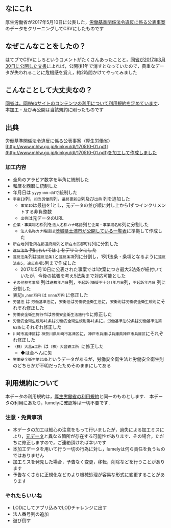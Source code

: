 ## なにこれ
厚生労働省が2017年5月10日に公表した，[労働基準関係法令違反に係る公表事案](http://www.mhlw.go.jp/kinkyu/dl/170510-01.pdf)のデータをクリーニングしてCSVにしたものです

## なぜこんなことをしたの？
はてブでCSVにしろというコメントがたくさんあったことと，[同省が2017年3月30日に公開した文書](http://www.mhlw.go.jp/kinkyu/dl/170510-02.pdf)によれば，公開後1年で消すとなっていたので，貴重なデータが失われることに危機感を覚え，約2時間かけてやってみました

## こんなことして大丈夫なの？
[同省は，同Webサイトのコンテンツの利用について利用規約を定めています](http://www.mhlw.go.jp/chosakuken/)．本加工・及び再公開は当該規約に則ったものです

## 出典
労働基準関係法令違反に係る公表事案（厚生労働省）[http://www.mhlw.go.jp/kinkyu/dl/170510-01.pdf](http://www.mhlw.go.jp/kinkyu/dl/170510-01.pdf)を加工して作成しました

### 加工内容
- 全角のアラビア数字を半角に統制した
- 和暦を西暦に統制した
- 年月日は `` yyyy-mm-dd ``で統制した
- `` 事案ID ``列，`` 担当労働局 ``列，`` 最終更新日 ``列及び`` 出典 `` 列を追加した
  - `` 事案ID ``は最初を1とし，元データの並び順に対し上から1ずつインクリメントする非負整数
  - `` 出典 ``は元データのURL
- `` 企業・事業場名称 ``列を`` 法人名称カナ略語 ``列と`` 企業・事業場名称 ``列に分割した
  - `` 法人名称カナ略語 ``は[茨城県土浦市が公開している一覧表](https://www.city.tsuchiura.lg.jp/data/doc/1395993381_doc_38_3.pdf)に準拠して作成した
- `` 所在地 ``列を`` 所在都道府県 ``列と``所在市区郡町村``列に分割した
- ~~`` 違反法条 `` 列においては `` | `` をデリミタにした~~
- `` 違反法条 ``列は`` 違反法条1 ``と`` 違反条項 ``列に分割し，1列1法条・条項となるように`` 違反法条5 ``，`` 違反条項5 ``列まで作成した
  - 2017年5月10日に公表された事案では1次案につき最大3法条が紐付いていたが，今後の拡張を考え5法条まで対応可能とした
- `` その他参考事項 `` 列は`` 送検年月日 ``列，`` 不起訴(嫌疑不十分)年月日 ``列，`` 不起訴年月日 `` 列に分割した
- 表記`` n,nnn万円 `` は `` nnnn万円 `` に修正した
- `` 労基法 `` は `` 労働基準法 ``に，`` 安衛法 ``は`` 労働安全衛生法 ``に，`` 安衛則 ``は`` 労働安全衛生規則 ``にそれぞれ修正した
- `` 労働安全衛生施行令 ``は`` 労働安全衛生法施行令 ``に修正した
- `` 労働安全衛生規則41条 ``は`` 労働安全衛生規則第41条 ``に，`` 労働基準法62条 ``は`` 労働基準法第62条 ``にそれぞれ修正した
- `` 川崎市高津区 ``は `` 神奈川県川崎市高津区 ``に，`` 神戸市兵庫 ``は`` 兵庫県神戸市兵庫区 ``にそれぞれ修正した
- ``（株）大昌◆工所 ``は``（株）大昌鉄工所 ``に修正した
   - ◆は金へんに矢
- `` 労働安全衛生第21条 ``というデータがあるが，労働安全衛生法と労働安全衛生則のどちらかが不明だったためそのままにしてある
 
## 利用規約について
本データの利用規約は，[厚生労働省の利用規約](http://www.mhlw.go.jp/chosakuken/)と同一のものとします．
本データの利用にあたり，lumelyに確認等は一切不要です．

### 注意・免責事項
- 本データの加工は細心の注意をもって行いましたが，過失による加工ミスにより，[元データ](http://www.mhlw.go.jp/kinkyu/dl/170510-01.pdf)と異なる箇所が存在する可能性があります．その場合，ただちに修正しますので，ご連絡頂ければ幸いです
- 本加工データを用いて行う一切の行為に対し，lumelyは何ら責任を負うものではありません
- 加工ミスを発見した場合，予告なく変更，移転，削除などを行うことがあります
- 予告なくさらに正規化などのより機械処理が容易な形式に変更することがあります

### やれたらいいね
- LODにしてアプリ込みでLODチャレンジに出す
- 法人番号列の追加
- 遊び倒す
